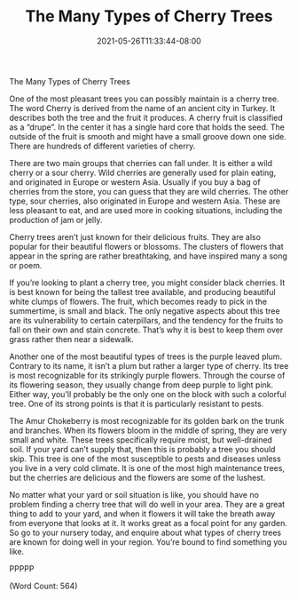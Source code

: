 ﻿---
title: "The Many Types of Cherry Trees"
date: 2021-05-26T11:33:44-08:00
description: "Fruit-Trees Tips for Web Success"
featured_image: "/images/Fruit-Trees.jpg"
tags: ["Fruit Trees"]
---

The Many Types of Cherry Trees

One of the most pleasant trees you can possibly maintain is a cherry tree. The word Cherry is derived from the name of an ancient city in Turkey. It describes both the tree and the fruit it produces. A cherry fruit is classified as a “drupe”. In the center it has a single hard core that holds the seed. The outside of the fruit is smooth and might have a small groove down one side. There are hundreds of different varieties of cherry.

There are two main groups that cherries can fall under. It is either a wild cherry or a sour cherry. Wild cherries are generally used for plain eating, and originated in Europe or western Asia. Usually if you buy a bag of cherries from the store, you can guess that they are wild cherries. The other type, sour cherries, also originated in Europe and western Asia. These are less pleasant to eat, and are used more in cooking situations, including the production of jam or jelly. 

Cherry trees aren’t just known for their delicious fruits. They are also popular for their beautiful flowers or blossoms. The clusters of flowers that appear in the spring are rather breathtaking, and have inspired many a song or poem.

If you’re looking to plant a cherry tree, you might consider black cherries. It is best known for being the tallest tree available, and producing beautiful white clumps of flowers. The fruit, which becomes ready to pick in the summertime, is small and black. The only negative aspects about this tree are its vulnerability to certain caterpillars, and the tendency for the fruits to fall on their own and stain concrete. That’s why it is best to keep them over grass rather then near a sidewalk.

Another one of the most beautiful types of trees is the purple leaved plum. Contrary to its name, it isn’t a plum but rather a larger type of cherry. Its tree is most recognizable for its strikingly purple flowers. Through the course of its flowering season, they usually change from deep purple to light pink. Either way, you’ll probably be the only one on the block with such a colorful tree. One of its strong points is that it is particularly resistant to pests.

The Amur Chokeberry is most recognizable for its golden bark on the trunk and branches. When its flowers bloom in the middle of spring, they are very small and white. These trees specifically require moist, but well-drained soil. If your yard can’t supply that, then this is probably a tree you should skip. This tree is one of the most susceptible to pests and diseases unless you live in a very cold climate. It is one of the most high maintenance trees, but the cherries are delicious and the flowers are some of the lushest.

No matter what your yard or soil situation is like, you should have no problem finding a cherry tree that will do well in your area. They are a great thing to add to your yard, and when it flowers it will take the breath away from everyone that looks at it. It works great as a focal point for any garden. So go to your nursery today, and enquire about what types of cherry trees are known for doing well in your region. You’re bound to find something you like.

PPPPP

(Word Count: 564)

